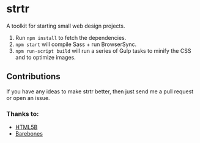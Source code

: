 # strtr

A toolkit for starting small web design projects.

1. Run `npm install` to fetch the dependencies.
2. `npm start` will compile Sass + run BrowserSync.
3. `npm run-script build` will run a series of Gulp tasks to minify the CSS and to optimize images.


## Contributions

If you have any ideas to make strtr better, then just send me a pull request or open an issue.

### Thanks to:

- [HTML5B](https://html5boilerplate.com/)
- [Barebones](https://github.com/paulrobertlloyd/barebones)


